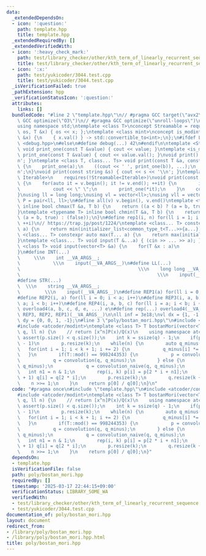 ```yaml
---
data:
  _extendedDependsOn:
  - icon: ':question:'
    path: template.hpp
    title: template.hpp
  _extendedRequiredBy: []
  _extendedVerifiedWith:
  - icon: ':heavy_check_mark:'
    path: test/library_checker/other/kth_term_of_linearly_recurrent_sequence.test.cpp
    title: test/library_checker/other/kth_term_of_linearly_recurrent_sequence.test.cpp
  - icon: ':x:'
    path: test/yukicoder/3044.test.cpp
    title: test/yukicoder/3044.test.cpp
  _isVerificationFailed: true
  _pathExtension: hpp
  _verificationStatusIcon: ':question:'
  attributes:
    links: []
  bundledCode: "#line 2 \"template.hpp\"\n// #pragma GCC target(\"avx2\")\n// #pragma\
    \ GCC optimize(\"O3\")\n// #pragma GCC optimize(\"unroll-loops\")\n#include <bits/stdc++.h>\n\
    using namespace std;\ntemplate <class T>\nconcept Streamable = requires(ostream\
    \ os, T &x) { os << x; };\ntemplate <class mint>\nconcept is_modint = requires(mint\
    \ &x) {\n    { x.val() } -> std::convertible_to<int>;\n};\n#ifdef LOCAL\n#include\
    \ <debug.hpp>\n#else\n#define debug(...) 42\n#endif\n\ntemplate <Streamable T>\
    \ void print_one(const T &value) { cout << value; }\ntemplate <is_modint T> void\
    \ print_one(const T &value) { cout << value.val(); }\nvoid print() { cout << '\\\
    n'; }\ntemplate <class T, class... Ts> void print(const T &a, const Ts &...b)\
    \ {\n    print_one(a);\n    ((cout << ' ', print_one(b)), ...);\n    cout << '\\\
    n';\n}\nvoid print(const string &s) { cout << s << '\\n'; }\ntemplate <ranges::range\
    \ Iterable>\n    requires(!Streamable<Iterable>)\nvoid print(const Iterable &v)\
    \ {\n    for(auto it = v.begin(); it != v.end(); ++it) {\n        if(it != v.begin())\n\
    \            cout << \" \";\n        print_one(*it);\n    }\n    cout << '\\n';\n\
    }\nusing ll = long long;\nusing vl = vector<ll>;\nusing vll = vector<vl>;\nusing\
    \ P = pair<ll, ll>;\n#define all(v) v.begin(), v.end()\ntemplate <typename T>\
    \ inline bool chmax(T &a, T b) {\n    return ((a < b) ? (a = b, true) : (false));\n\
    }\ntemplate <typename T> inline bool chmin(T &a, T b) {\n    return ((a > b) ?\
    \ (a = b, true) : (false));\n}\n#define rep1(i, n) for(ll i = 1; i <= ((ll)n);\
    \ ++i)\n// https://trap.jp/post/1224/\ntemplate <class... T> constexpr auto min(T...\
    \ a) {\n    return min(initializer_list<common_type_t<T...>>{a...});\n}\ntemplate\
    \ <class... T> constexpr auto max(T... a) {\n    return max(initializer_list<common_type_t<T...>>{a...});\n\
    }\ntemplate <class... T> void input(T &...a) { (cin >> ... >> a); }\ntemplate\
    \ <class T> void input(vector<T> &a) {\n    for(T &x : a)\n        cin >> x;\n\
    }\n#define INT(...)                                                          \
    \     \\\n    int __VA_ARGS__;                                               \
    \            \\\n    input(__VA_ARGS__)\n#define LL(...)                     \
    \                                           \\\n    long long __VA_ARGS__;   \
    \                                                  \\\n    input(__VA_ARGS__)\n\
    #define STR(...)                                                             \
    \  \\\n    string __VA_ARGS__;                                               \
    \         \\\n    input(__VA_ARGS__)\n#define REP1(a) for(ll i = 0; i < a; i++)\n\
    #define REP2(i, a) for(ll i = 0; i < a; i++)\n#define REP3(i, a, b) for(ll i =\
    \ a; i < b; i++)\n#define REP4(i, a, b, c) for(ll i = a; i < b; i += c)\n#define\
    \ overload4(a, b, c, d, e, ...) e\n#define rep(...) overload4(__VA_ARGS__, REP4,\
    \ REP3, REP2, REP1)(__VA_ARGS__)\n\nll inf = 3e18;\nvl dx = {1, -1, 0, 0};\nvl\
    \ dy = {0, 0, 1, -1};\n#line 3 \"poly/bostan_mori.hpp\"\n#include <atcoder/convolution>\n\
    #include <atcoder/modint>\ntemplate <class T> T bostanMori(vector<T> p, vector<T>\
    \ q, ll n) {\n    // return [x^n]P(x)/Q(x)\n    using namespace atcoder;\n   \
    \ assert(p.size() < q.size());\n    int k = ssize(q) - 1;\n    if(p.size() < k\
    \ - 1)\n        p.resize(k);\n    while(n) {\n        auto q_minus(q);\n     \
    \   for(int i = 1; i < k + 1; i += 2) {\n            q_minus[i] *= -1;\n     \
    \   }\n        if(T::mod() == 998244353) {\n            p = convolution(p, q_minus);\n\
    \            q = convolution(q, q_minus);\n        } else {\n            p = convolution_naive(p,\
    \ q_minus);\n            q = convolution_naive(q, q_minus);\n        }\n     \
    \   int n1 = n & 1;\n        rep(i, k) p[i] = p[2 * i + n1];\n        rep(i, k\
    \ + 1) q[i] = q[2 * i];\n        p.resize(k);\n        q.resize(k + 1);\n    \
    \    n >>= 1;\n    }\n    return p[0] / q[0];\n}\n"
  code: "#pragma once\n#include \"template.hpp\"\n#include <atcoder/convolution>\n\
    #include <atcoder/modint>\ntemplate <class T> T bostanMori(vector<T> p, vector<T>\
    \ q, ll n) {\n    // return [x^n]P(x)/Q(x)\n    using namespace atcoder;\n   \
    \ assert(p.size() < q.size());\n    int k = ssize(q) - 1;\n    if(p.size() < k\
    \ - 1)\n        p.resize(k);\n    while(n) {\n        auto q_minus(q);\n     \
    \   for(int i = 1; i < k + 1; i += 2) {\n            q_minus[i] *= -1;\n     \
    \   }\n        if(T::mod() == 998244353) {\n            p = convolution(p, q_minus);\n\
    \            q = convolution(q, q_minus);\n        } else {\n            p = convolution_naive(p,\
    \ q_minus);\n            q = convolution_naive(q, q_minus);\n        }\n     \
    \   int n1 = n & 1;\n        rep(i, k) p[i] = p[2 * i + n1];\n        rep(i, k\
    \ + 1) q[i] = q[2 * i];\n        p.resize(k);\n        q.resize(k + 1);\n    \
    \    n >>= 1;\n    }\n    return p[0] / q[0];\n}"
  dependsOn:
  - template.hpp
  isVerificationFile: false
  path: poly/bostan_mori.hpp
  requiredBy: []
  timestamp: '2025-03-17 22:44:15+09:00'
  verificationStatus: LIBRARY_SOME_WA
  verifiedWith:
  - test/library_checker/other/kth_term_of_linearly_recurrent_sequence.test.cpp
  - test/yukicoder/3044.test.cpp
documentation_of: poly/bostan_mori.hpp
layout: document
redirect_from:
- /library/poly/bostan_mori.hpp
- /library/poly/bostan_mori.hpp.html
title: poly/bostan_mori.hpp
---
```

